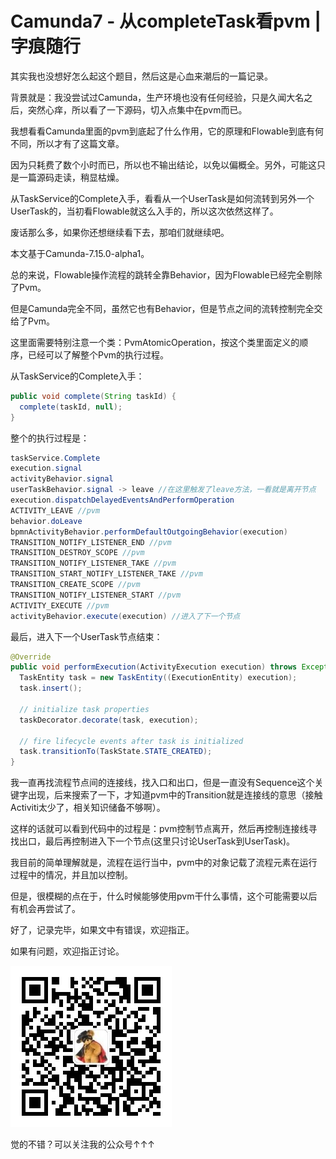 # Camunda7 - 从completeTask看pvm | 字痕随行

其实我也没想好怎么起这个题目，然后这是心血来潮后的一篇记录。

背景就是：我没尝试过Camunda，生产环境也没有任何经验，只是久闻大名之后，突然心痒，所以看了一下源码，切入点集中在pvm而已。

我想看看Camunda里面的pvm到底起了什么作用，它的原理和Flowable到底有何不同，所以才有了这篇文章。

因为只耗费了数个小时而已，所以也不输出结论，以免以偏概全。另外，可能这只是一篇源码走读，稍显枯燥。

从TaskService的Complete入手，看看从一个UserTask是如何流转到另外一个UserTask的，当初看Flowable就这么入手的，所以这次依然这样了。

废话那么多，如果你还想继续看下去，那咱们就继续吧。

本文基于Camunda-7.15.0-alpha1。

总的来说，Flowable操作流程的跳转全靠Behavior，因为Flowable已经完全剔除了Pvm。

但是Camunda完全不同，虽然它也有Behavior，但是节点之间的流转控制完全交给了Pvm。

这里面需要特别注意一个类：PvmAtomicOperation，按这个类里面定义的顺序，已经可以了解整个Pvm的执行过程。

从TaskService的Complete入手：

```java
public void complete(String taskId) {
  complete(taskId, null);
}
```

整个的执行过程是：

```java
taskService.Complete
execution.signal
activityBehavior.signal
userTaskBehavior.signal -> leave //在这里触发了leave方法，一看就是离开节点
execution.dispatchDelayedEventsAndPerformOperation
ACTIVITY_LEAVE //pvm
behavior.doLeave
bpmnActivityBehavior.performDefaultOutgoingBehavior(execution)
TRANSITION_NOTIFY_LISTENER_END //pvm
TRANSITION_DESTROY_SCOPE //pvm
TRANSITION_NOTIFY_LISTENER_TAKE //pvm
TRANSITION_START_NOTIFY_LISTENER_TAKE //pvm
TRANSITION_CREATE_SCOPE //pvm
TRANSITION_NOTIFY_LISTENER_START //pvm
ACTIVITY_EXECUTE //pvm
activityBehavior.execute(execution) //进入了下一个节点
```

最后，进入下一个UserTask节点结束：

```java
@Override
public void performExecution(ActivityExecution execution) throws Exception {
  TaskEntity task = new TaskEntity((ExecutionEntity) execution);
  task.insert();

  // initialize task properties
  taskDecorator.decorate(task, execution);

  // fire lifecycle events after task is initialized
  task.transitionTo(TaskState.STATE_CREATED);
}
```

我一直再找流程节点间的连接线，找入口和出口，但是一直没有Sequence这个关键字出现，后来搜索了一下，才知道pvm中的Transition就是连接线的意思（接触Activiti太少了，相关知识储备不够啊）。

这样的话就可以看到代码中的过程是：pvm控制节点离开，然后再控制连接线寻找出口，最后再控制进入下一个节点(这里只讨论UserTask到UserTask)。

我目前的简单理解就是，流程在运行当中，pvm中的对象记载了流程元素在运行过程中的情况，并且加以控制。

但是，很模糊的点在于，什么时候能够使用pvm干什么事情，这个可能需要以后有机会再尝试了。

好了，记录完毕，如果文中有错误，欢迎指正。

如果有问题，欢迎指正讨论。

![image](../../images/公众号.jpg)

觉的不错？可以关注我的公众号↑↑↑
